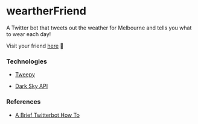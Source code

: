 # weartherFriend

A Twitter bot that tweets out the weather for Melbourne and tells you what to wear each day!

Visit your friend [here](https://twitter.com/weartherfriend) 🌂

### Technologies

- [Tweepy](https://www.tweepy.org/)

- [Dark Sky API](https://darksky.net/dev)

### References

- [A Brief Twitterbot How To](https://tutorials.botsfloor.com/a-brief-twitterbot-how-to-bb15b05a3226)
